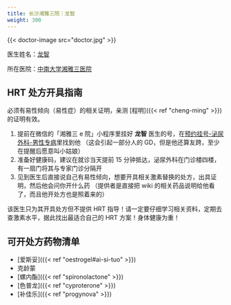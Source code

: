 ```yaml
---
title: 长沙湘雅三院｜龙智
weight: 300
---
```


{{< doctor-image src="doctor.jpg" >}}

医生姓名：[龙智](https://www.xy3yy.com/zjfc/mnwk2019/15765.html)

所在医院：[中南大学湘雅三医院](https://www.xy3yy.com)

## HRT 处方开具指南

必须有易性倾向（易性症）的相关证明，亲测 [程明]({{< ref "cheng-ming" >}}) 的证明有效。

1. 提前在微信的「湘雅三 e 院」小程序里挂好 **龙智** 医生的号，在<u>预约挂号-泌尿外科-男性专病</u>里找到他
   （这会引起一部分人的 GD，但是他还算友跨，至少在提醒后愿意叫小姑娘）
1. 准备好健康码，建议在就诊当天提前 15 分钟抵达，泌尿外科在门诊楼四楼，有一扇门将其与专家门诊分隔开
1. 见到医生后直接说自己有易性倾向，想要开具相关激素替换的处方，出具证明，然后他会问你开什么药
   （提供者是直接把 wiki 的相关药品说明给他看了，而且他开处方也是照着来的）

该医生只为其开具处方但不提供 HRT 指导！请一定要仔细学习相关资料，定期去查激素水平，据此找出最适合自己的 HRT 方案！身体健康为重！

## 可开处方药物清单

- [爱斯妥]({{< ref "oestrogel#ai-si-tuo" >}})
- 克龄蒙
- [螺内酯]({{< ref "spironolactone" >}})
- [色普龙]({{< ref "cyproterone" >}})
- [补佳乐]({{< ref "progynova" >}})
